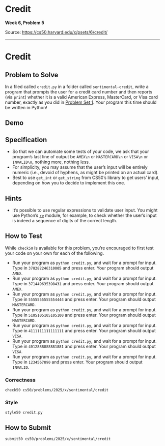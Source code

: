 # Credit

**Week 6, Problem 5**

Source: https://cs50.harvard.edu/x/psets/6/credit/

---

# Credit

## Problem to Solve

In a filed called `credit.py` in a folder called `sentimental-credit`, write a program that prompts the user for a credit card number and then reports (via `print`) whether it is a valid American Express, MasterCard, or Visa card number, exactly as you did in [Problem Set 1](../../1/). Your program this time should be written in Python!

## Demo

## Specification

* So that we can automate some tests of your code, we ask that your program’s last line of output be `AMEX\n` or `MASTERCARD\n` or `VISA\n` or `INVALID\n`, nothing more, nothing less.
* For simplicity, you may assume that the user’s input will be entirely numeric (i.e., devoid of hyphens, as might be printed on an actual card).
* Best to use `get_int` or `get_string` from CS50’s library to get users’ input, depending on how you to decide to implement this one.

## Hints

* It’s possible to use regular expressions to validate user input. You might use Python’s [`re`](https://docs.python.org/3/library/re.html) module, for example, to check whether the user’s input is indeed a sequence of digits of the correct length.

## How to Test

While `check50` is available for this problem, you’re encouraged to first test your code on your own for each of the following.

* Run your program as `python credit.py`, and wait for a prompt for input. Type in `378282246310005` and press enter. Your program should output `AMEX`.
* Run your program as `python credit.py`, and wait for a prompt for input. Type in `371449635398431` and press enter. Your program should output `AMEX`.
* Run your program as `python credit.py`, and wait for a prompt for input. Type in `5555555555554444` and press enter. Your program should output `MASTERCARD`.
* Run your program as `python credit.py`, and wait for a prompt for input. Type in `5105105105105100` and press enter. Your program should output `MASTERCARD`.
* Run your program as `python credit.py`, and wait for a prompt for input. Type in `4111111111111111` and press enter. Your program should output `VISA`.
* Run your program as `python credit.py`, and wait for a prompt for input. Type in `4012888888881881` and press enter. Your program should output `VISA`.
* Run your program as `python credit.py`, and wait for a prompt for input. Type in `1234567890` and press enter. Your program should output `INVALID`.

### Correctness

```
check50 cs50/problems/2025/x/sentimental/credit

```

### Style

```
style50 credit.py

```

## How to Submit

```
submit50 cs50/problems/2025/x/sentimental/credit

```